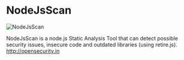 # NodeJsScan
![NodeJsScan](http://opensecurity.in/wp-content/uploads/2015/03/Screen-Shot-2015-03-01-at-12.15.33-pm.png)

NodeJsScan is a node.js Static Analysis Tool that can detect possible security issues, insecure code and outdated libraries (using retire.js).
http://opensecurity.in
